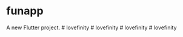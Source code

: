 # funapp

A new Flutter project.
#   l o v e f i n i t y  
 #   l o v e f i n i t y  
 #   l o v e f i n i t y  
 #   l o v e f i n i t y  
 
